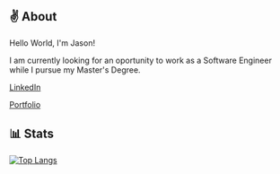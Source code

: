 ## ✌ About
Hello World, I'm Jason! 


I am currently looking for an oportunity to work as a Software Engineer while I pursue my Master's Degree.


[LinkedIn](https://www.linkedin.com/in/jason-tuyen/)


[Portfolio](https://www.jasontuyen.com/about)

## 📊 Stats
[![Top Langs](https://github-readme-stats.vercel.app/api/top-langs/?username=jasontuyen&layout=compact)](https://github.com/anuraghazra/github-readme-stats)
